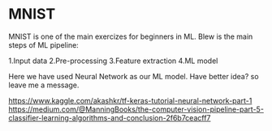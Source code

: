 # MNIST
MNIST is one of the main exercizes for beginners in ML. Blew is the main steps of ML pipeline:

1.Input data
2.Pre-processing
3.Feature extraction
4.ML model

Here we have used Neural Network as our ML model.
Have better idea? so leave me a message. 

https://www.kaggle.com/akashkr/tf-keras-tutorial-neural-network-part-1
https://medium.com/@ManningBooks/the-computer-vision-pipeline-part-5-classifier-learning-algorithms-and-conclusion-2f6b7ceacff7

